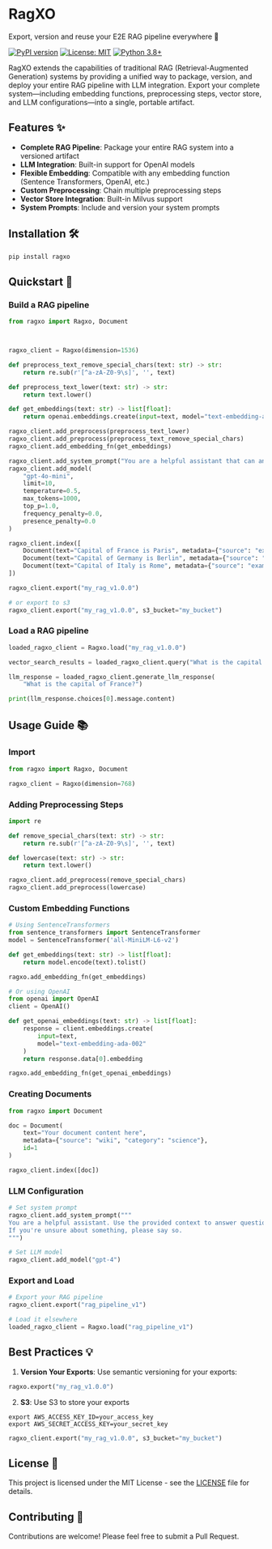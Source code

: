 # RagXO

Export, version and reuse your E2E RAG pipeline everywhere 🚀

[![PyPI version](https://badge.fury.io/py/ragxo.svg)](https://badge.fury.io/py/ragxo)
[![License: MIT](https://img.shields.io/badge/License-MIT-yellow.svg)](https://opensource.org/licenses/MIT)
[![Python 3.8+](https://img.shields.io/badge/python-3.8+-blue.svg)](https://www.python.org/downloads/release/python-380/)

RagXO extends the capabilities of traditional RAG (Retrieval-Augmented Generation) systems by providing a unified way to package, version, and deploy your entire RAG pipeline with LLM integration. Export your complete system—including embedding functions, preprocessing steps, vector store, and LLM configurations—into a single, portable artifact.

## Features ✨

- **Complete RAG Pipeline**: Package your entire RAG system into a versioned artifact
- **LLM Integration**: Built-in support for OpenAI models
- **Flexible Embedding**: Compatible with any embedding function (Sentence Transformers, OpenAI, etc.)
- **Custom Preprocessing**: Chain multiple preprocessing steps
- **Vector Store Integration**: Built-in Milvus support
- **System Prompts**: Include and version your system prompts

## Installation 🛠️

```bash
pip install ragxo
```

## Quickstart 🚀

### Build a RAG pipeline

```python
from ragxo import Ragxo, Document



ragxo_client = Ragxo(dimension=1536)

def preprocess_text_remove_special_chars(text: str) -> str:
    return re.sub(r'[^a-zA-Z0-9\s]', '', text)

def preprocess_text_lower(text: str) -> str:
    return text.lower()

def get_embeddings(text: str) -> list[float]:
    return openai.embeddings.create(input=text, model="text-embedding-ada-002").data[0].embedding

ragxo_client.add_preprocess(preprocess_text_lower)
ragxo_client.add_preprocess(preprocess_text_remove_special_chars)
ragxo_client.add_embedding_fn(get_embeddings)

ragxo_client.add_system_prompt("You are a helpful assistant that can answer questions about the data provided.")
ragxo_client.add_model(
    "gpt-4o-mini",
    limit=10,
    temperature=0.5,
    max_tokens=1000,
    top_p=1.0,
    frequency_penalty=0.0,
    presence_penalty=0.0
)

ragxo_client.index([
    Document(text="Capital of France is Paris", metadata={"source": "example"}, id=1),
    Document(text="Capital of Germany is Berlin", metadata={"source": "example"}, id=2),
    Document(text="Capital of Italy is Rome", metadata={"source": "example"}, id=3),
])

ragxo_client.export("my_rag_v1.0.0")

# or export to s3
ragxo_client.export("my_rag_v1.0.0", s3_bucket="my_bucket")

```


### Load a RAG pipeline

```python
loaded_ragxo_client = Ragxo.load("my_rag_v1.0.0")

vector_search_results = loaded_ragxo_client.query("What is the capital of France?")

llm_response = loaded_ragxo_client.generate_llm_response(
    "What is the capital of France?")

print(llm_response.choices[0].message.content)
```


## Usage Guide 📚

### Import

```python
from ragxo import Ragxo, Document

ragxo_client = Ragxo(dimension=768)

```

### Adding Preprocessing Steps

```python
import re

def remove_special_chars(text: str) -> str:
    return re.sub(r'[^a-zA-Z0-9\s]', '', text)

def lowercase(text: str) -> str:
    return text.lower()

ragxo_client.add_preprocess(remove_special_chars)
ragxo_client.add_preprocess(lowercase)
```

### Custom Embedding Functions

```python
# Using SentenceTransformers
from sentence_transformers import SentenceTransformer
model = SentenceTransformer('all-MiniLM-L6-v2')

def get_embeddings(text: str) -> list[float]:
    return model.encode(text).tolist()

ragxo.add_embedding_fn(get_embeddings)

# Or using OpenAI
from openai import OpenAI
client = OpenAI()

def get_openai_embeddings(text: str) -> list[float]:
    response = client.embeddings.create(
        input=text,
        model="text-embedding-ada-002"
    )
    return response.data[0].embedding

ragxo.add_embedding_fn(get_openai_embeddings)
```


### Creating Documents

```python
from ragxo import Document

doc = Document(
    text="Your document content here",
    metadata={"source": "wiki", "category": "science"},
    id=1
)

ragxo_client.index([doc])

```

### LLM Configuration

```python
# Set system prompt
ragxo_client.add_system_prompt("""
You are a helpful assistant. Use the provided context to answer questions accurately.
If you're unsure about something, please say so.
""")

# Set LLM model
ragxo_client.add_model("gpt-4")
```

### Export and Load

```python
# Export your RAG pipeline
ragxo_client.export("rag_pipeline_v1")

# Load it elsewhere
loaded_ragxo_client = Ragxo.load("rag_pipeline_v1")
```

## Best Practices 💡

1. **Version Your Exports**: Use semantic versioning for your exports:
```python
ragxo.export("my_rag_v1.0.0")
```

2. **S3**: Use S3 to store your exports

```shell
export AWS_ACCESS_KEY_ID=your_access_key
export AWS_SECRET_ACCESS_KEY=your_secret_key
```

```python
ragxo_client.export("my_rag_v1.0.0", s3_bucket="my_bucket")
```

## License 📝

This project is licensed under the MIT License - see the [LICENSE](LICENSE) file for details.

## Contributing 🤝

Contributions are welcome! Please feel free to submit a Pull Request.